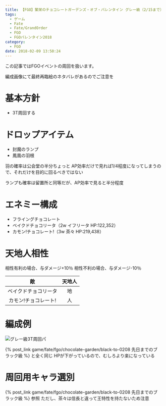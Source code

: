 ```yaml
---
title: 【FGO】繁栄のチョコレートガーデンズ・オブ・バレンタイン グレー級（2/15まで）
tags:
  - ゲーム
  - Fate
  - Fate/GrandOrder
  - FGO
  - FGOバレンタイン2018
category:
  - FGO
date: 2018-02-09 13:50:24
---
```



この記事ではFGOイベントの周回を扱います。

編成画像にて最終再臨絵のネタバレがあるのでご注意を

<!-- more -->

# 基本方針

* 3T周回する

# ドロップアイテム

* 封魔のランプ
* 鳳凰の羽根

羽の確率は公会堂の半分ちょっと
AP効率だけで見れば1/4程度になってしまうので、それだけを目的に回るべきではない

ランプも確率は留置所と同等だが、AP効率で見ると半分程度

# エネミー構成

* フライングチョコレート
* ベイクドチョコリータ（2w イフリータ HP:122,352）
* カモン!チョコレート!（3w 茶々 HP:219,438）

# 天地人相性

相性有利の場合、与ダメージ+10％
相性不利の場合、与ダメージ-10％

|敵|天地人|
|:-:|:--:|
|ベイクドチョコリータ|地|
|カモン!チョコレート!|人|

# 編成例

![グレー級3T周回パ](gray-to-0215.png "グレー級3T周回パ")

{% post_link game/fate/fgo/chocolate-garden/black-to-0208 先日までのブラック級 %} と全く同じ
HPが下がっているので、むしろより楽になっている

# 周回用キャラ選別

{% post_link game/fate/fgo/chocolate-garden/black-to-0208 先日までのブラック級 %} 参照
ただし、茶々は信長と違って王特性を持たないため注意
